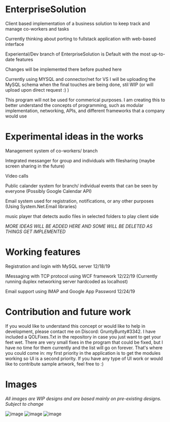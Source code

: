 # EnterpriseSolution
 Client based implementation of a business solution to keep track and manage co-workers and tasks
 
Currently thinking about porting to fullstack application with web-based interface

Experiental/Dev branch of EnterpriseSolution is Default with the most up-to-date features

Changes will be implemented there before pushed here

Currently using MYSQL and connector/net for VS
I will be uploading the MySQL schema when the final touches are being done, stil WIP (or will upload upon direct request :) )

This program will not be used for commerical purposes. I am creating this to better understand the concepts of programming, such as modular implementation, networking, APIs, and different frameworks that a company would use 

# Experimental ideas in the works

Management system of co-workers/ branch

Integrated messanger for group and individuals with filesharing (maybe screen sharing in the future)

Video calls

Public calander system for branch/ individual events that can be seen by everyone (Possibly Google Calendar API)

Email system used for registration, notifications, or any other purposes (Using System.Net.Email libraries)

music player that detects audio files in selected folders to play client side

*MORE IDEAS WILL BE ADDED HERE AND SOME WILL BE DELETED AS THINGS GET IMPLEMENTED*

# Working features

Registration and login with MySQL server 12/18/19

IMessaging with TCP protocol using WCF framework 12/22/19 (Currently running duplex networking server hardcoded as localhost)

Email support using IMAP and Google App Password 12/24/19

# Contribution and future work

If you would like to understand this concept or would like to help in development, please contact me on Discord: GruntyBunty#3342. I have included a QOLFixes.Txt in the repository in case you just want to get your feet wet. There are very small fixes in the program that could be fixed, but I have no time for them currently and the list will go on forever. That's where you could come in: my first priority in the application is to get the modules working so UI is a second priority. If you have any type of UI work or would like to contribute sample artwork, feel free to :)

# Images 
*All images are WIP designs and are based mainly on pre-existing designs. Subject to change*

![image](https://user-images.githubusercontent.com/57853013/71142237-66d55480-21dc-11ea-8ec4-4cb92307fde8.png)
![image](https://user-images.githubusercontent.com/57853013/71293460-132d4d00-233b-11ea-9229-dac078f7285e.png)
![image](https://user-images.githubusercontent.com/57853013/71328941-cdac8380-24e4-11ea-9c01-3149e1cbf997.png)

